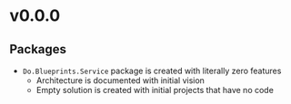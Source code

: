# v0.0.0

## Packages

- `Do.Blueprints.Service` package is created with literally zero features
  - Architecture is documented with initial vision
  - Empty solution is created with initial projects that have no code
